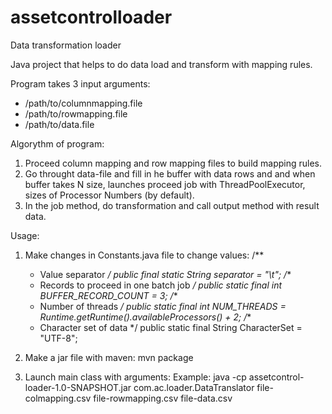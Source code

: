 # assetcontrolloader
Data transformation loader

Java project that helps to do data load and transform with mapping rules.

Program takes 3 input arguments: 
- /path/to/columnmapping.file 
- /path/to/rowmapping.file 
- /path/to/data.file

Algorythm of program:
1) Proceed column mapping and row mapping files to build mapping rules.
2) Go throught data-file and fill in he buffer with data rows and and when buffer takes N size,
launches proceed job with ThreadPoolExecutor, sizes of Processor Numbers (by default).
3) In the job method, do transformation and call output method with result data.

Usage:
1) Make changes in Constants.java file to change values:
    /**
     * Value separator
     */
    public final static String separator = "\t";
    /**
     * Records to proceed in one batch job
     */
    public static final int BUFFER_RECORD_COUNT = 3;
    /**
     * Number of threads
     */
    public static final int NUM_THREADS = Runtime.getRuntime().availableProcessors() + 2;
    /**
     * Character set of data
     */
    public static final String CharacterSet = "UTF-8";


2) Make a jar file with maven:
mvn package

3) Launch main class with arguments: 
Example:
java -cp assetcontrol-loader-1.0-SNAPSHOT.jar com.ac.loader.DataTranslator file-colmapping.csv file-rowmapping.csv file-data.csv

